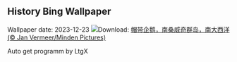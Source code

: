 ## History Bing Wallpaper
Wallpaper date: 2023-12-23
![](https://www.bing.com/th?id=OHR.FestivusPenguins_ZH-CN5191348531_UHD.jpg&w=1000)Download: [帽带企鹅，南桑威奇群岛，南大西洋 (© Jan Vermeer/Minden Pictures)](https://www.bing.com/th?id=OHR.FestivusPenguins_ZH-CN5191348531_UHD.jpg)

Auto get programm by LtgX
